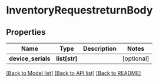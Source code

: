 # InventoryRequestreturnBody

## Properties
Name | Type | Description | Notes
------------ | ------------- | ------------- | -------------
**device_serials** | **list[str]** |  | [optional] 

[[Back to Model list]](../README.md#documentation-for-models) [[Back to API list]](../README.md#documentation-for-api-endpoints) [[Back to README]](../README.md)

